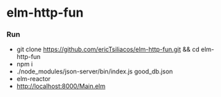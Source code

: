 # elm-http-fun

### Run
* git clone https://github.com/ericTsiliacos/elm-http-fun.git && cd elm-http-fun
* npm i
* ./node_modules/json-server/bin/index.js good_db.json
* elm-reactor
* <http://localhost:8000/Main.elm>
